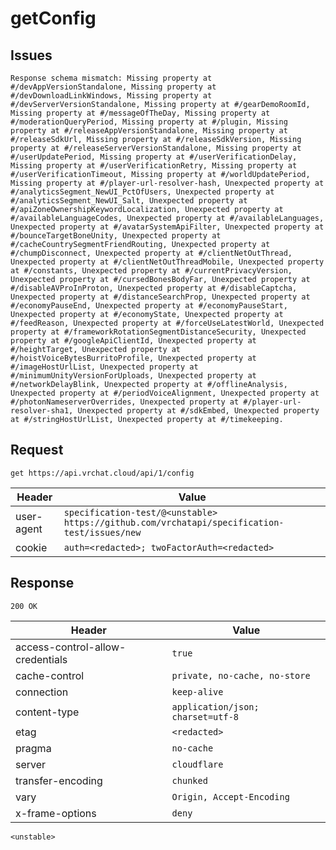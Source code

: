 # getConfig

## Issues
```
Response schema mismatch: Missing property at #/devAppVersionStandalone, Missing property at #/devDownloadLinkWindows, Missing property at #/devServerVersionStandalone, Missing property at #/gearDemoRoomId, Missing property at #/messageOfTheDay, Missing property at #/moderationQueryPeriod, Missing property at #/plugin, Missing property at #/releaseAppVersionStandalone, Missing property at #/releaseSdkUrl, Missing property at #/releaseSdkVersion, Missing property at #/releaseServerVersionStandalone, Missing property at #/userUpdatePeriod, Missing property at #/userVerificationDelay, Missing property at #/userVerificationRetry, Missing property at #/userVerificationTimeout, Missing property at #/worldUpdatePeriod, Missing property at #/player-url-resolver-hash, Unexpected property at #/analyticsSegment_NewUI_PctOfUsers, Unexpected property at #/analyticsSegment_NewUI_Salt, Unexpected property at #/apiZoneOwnershipKeywordLocalization, Unexpected property at #/availableLanguageCodes, Unexpected property at #/availableLanguages, Unexpected property at #/avatarSystemApiFilter, Unexpected property at #/bounceTargetBoneUnity, Unexpected property at #/cacheCountrySegmentFriendRouting, Unexpected property at #/chumpDisconnect, Unexpected property at #/clientNetOutThread, Unexpected property at #/clientNetOutThreadMobile, Unexpected property at #/constants, Unexpected property at #/currentPrivacyVersion, Unexpected property at #/cursedBonesBodyFar, Unexpected property at #/disableAVProInProton, Unexpected property at #/disableCaptcha, Unexpected property at #/distanceSearchProp, Unexpected property at #/economyPauseEnd, Unexpected property at #/economyPauseStart, Unexpected property at #/economyState, Unexpected property at #/feedReason, Unexpected property at #/forceUseLatestWorld, Unexpected property at #/frameworkRotationSegmentDistanceSecurity, Unexpected property at #/googleApiClientId, Unexpected property at #/heightTarget, Unexpected property at #/hoistVoiceBytesBurritoProfile, Unexpected property at #/imageHostUrlList, Unexpected property at #/minimumUnityVersionForUploads, Unexpected property at #/networkDelayBlink, Unexpected property at #/offlineAnalysis, Unexpected property at #/periodVoiceAlignment, Unexpected property at #/photonNameserverOverrides, Unexpected property at #/player-url-resolver-sha1, Unexpected property at #/sdkEmbed, Unexpected property at #/stringHostUrlList, Unexpected property at #/timekeeping.
```

## Request
`get https://api.vrchat.cloud/api/1/config`

| Header | Value |
| ------ | ----- |
| user-agent | `specification-test/@<unstable> https://github.com/vrchatapi/specification-test/issues/new` |
| cookie | `auth=<redacted>; twoFactorAuth=<redacted>` |


## Response
`200 OK`

| Header | Value |
| ------ | ----- |
| access-control-allow-credentials | `true` |
| cache-control | `private, no-cache, no-store` |
| connection | `keep-alive` |
| content-type | `application/json; charset=utf-8` |
| etag | `<redacted>` |
| pragma | `no-cache` |
| server | `cloudflare` |
| transfer-encoding | `chunked` |
| vary | `Origin, Accept-Encoding` |
| x-frame-options | `deny` |

```jsonc
<unstable>
```
